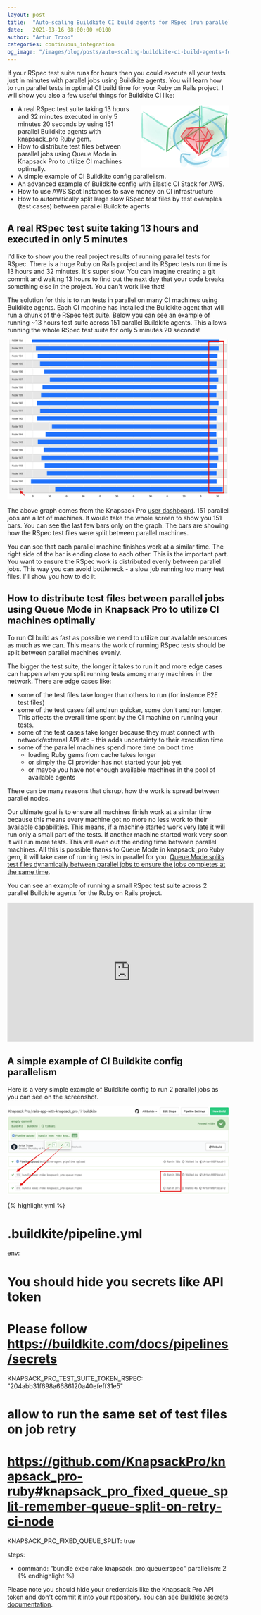 ```yaml
---
layout: post
title:  "Auto-scaling Buildkite CI build agents for RSpec (run parallel jobs in minutes instead of hours)"
date:   2021-03-16 08:00:00 +0100
author: "Artur Trzop"
categories: continuous_integration
og_image: "/images/blog/posts/auto-scaling-buildkite-ci-build-agents-for-rspec-run-parallel-jobs-in-minutes-instead-of-hours/buildkite-rspec.jpeg"
---
```


If your RSpec test suite runs for hours then you could execute all your tests just in minutes with parallel jobs using Buildkite agents. You will learn how to run parallel tests in optimal CI build time for your Ruby on Rails project. I will show you also a few useful things for Buildkite CI like:

<img src="/images/blog/posts/auto-scaling-buildkite-ci-build-agents-for-rspec-run-parallel-jobs-in-minutes-instead-of-hours/buildkite-rspec.jpeg" style="width:200px;margin-left: 15px;float:right;" alt="Buildkite, CI, RSpec, testing, Ruby" />

* A real RSpec test suite taking 13 hours and 32 minutes executed in only 5 minutes 20 seconds by using 151 parallel Buildkite agents with knapsack_pro Ruby gem.
* How to distribute test files between parallel jobs using Queue Mode in Knapsack Pro to utilize CI machines optimally.
* A simple example of CI Buildkite config parallelism.
* An advanced example of Buildkite config with Elastic CI Stack for AWS.
* How to use AWS Spot Instances to save money on CI infrastructure
* How to automatically split large slow RSpec test files by test examples (test cases) between parallel Buildkite agents

## A real RSpec test suite taking 13 hours and executed in only 5 minutes

I'd like to show you the real project results of running parallel tests for RSpec. There is a huge Ruby on Rails project and its RSpec tests run time is 13 hours and 32 minutes. It's super slow. You can imagine creating a git commit and waiting 13 hours to find out the next day that your code breaks something else in the project. You can't work like that!

The solution for this is to run tests in parallel on many CI machines using Buildkite agents. Each CI machine has installed the Buildkite agent that will run a chunk of the RSpec test suite. Below you can see an example of running ~13 hours test suite across 151 parallel Buildkite agents.
This allows running the whole RSpec test suite for only 5 minutes 20 seconds!

<img src="/images/blog/posts/auto-scaling-buildkite-ci-build-agents-for-rspec-run-parallel-jobs-in-minutes-instead-of-hours/151-parallel-nodes.png" alt="parallel machines, parallel jobs, Buildkite, Knapsack Pro, tests, RSpec" />

The above graph comes from the Knapsack Pro [user dashboard](https://knapsackpro.com/dashboard). 151 parallel jobs are a lot of machines. It would take the whole screen to show you 151 bars. You can see the last few bars only on the graph. The bars are showing how the RSpec test files were split between parallel machines.

You can see that each parallel machine finishes work at a similar time. The right side of the bar is ending close to each other. This is the important part. You want to ensure the RSpec work is distributed evenly between parallel jobs. This way you can avoid bottleneck - a slow job running too many test files. I'll show you how to do it.

## How to distribute test files between parallel jobs using Queue Mode in Knapsack Pro to utilize CI machines optimally

To run CI build as fast as possible we need to utilize our available resources as much as we can. This means the work of running RSpec tests should be split between parallel machines evenly.

The bigger the test suite, the longer it takes to run it and more edge cases can happen when you split running tests among many machines in the network. There are edge cases like:

* some of the test files take longer than others to run (for instance E2E test files)
* some of the test cases fail and run quicker, some don't and run longer. This affects the overall time spent by the CI machine on running your tests.
* some of the test cases take longer because they must connect with network/external API etc - this adds uncertainty to their execution time
* some of the parallel machines spend more time on boot time 
  * loading Ruby gems from cache takes longer
  * or simply the CI provider has not started your job yet
  * or maybe you have not enough available machines in the pool of available agents

There can be many reasons that disrupt how the work is spread between parallel nodes.

Our ultimate goal is to ensure all machines finish work at a similar time because this means every machine got no more no less work to their available capabilities. This means, if a machine started work very late it will run only a small part of the tests. If another machine started work very soon it will run more tests. This will even out the ending time between parallel machines. All this is possible thanks to Queue Mode in knapsack_pro Ruby gem, it will take care of running tests in parallel for you. [Queue Mode splits test files dynamically between parallel jobs to ensure the jobs completes at the same time](/2020/how-to-speed-up-ruby-and-javascript-tests-with-ci-parallelisation).

You can see an example of running a small RSpec test suite across 2 parallel Buildkite agents for the Ruby on Rails project.

<iframe width="560" height="315" src="https://www.youtube.com/embed/2Pp9icUJVIg" frameborder="0" allow="accelerometer; autoplay; clipboard-write; encrypted-media; gyroscope; picture-in-picture" allowfullscreen></iframe>

## A simple example of CI Buildkite config parallelism

Here is a very simple example of Buildkite config to run 2 parallel jobs as you can see on the screenshot.

<img src="/images/blog/posts/auto-scaling-buildkite-ci-build-agents-for-rspec-run-parallel-jobs-in-minutes-instead-of-hours/buildkite-parallel-rspec.png" alt="Buildkite parallel RSpec agents" />

{% highlight yml %}
# .buildkite/pipeline.yml
env:
  # You should hide you secrets like API token
  # Please follow https://buildkite.com/docs/pipelines/secrets
  KNAPSACK_PRO_TEST_SUITE_TOKEN_RSPEC: "204abb31f698a6686120a40efeff31e5"
  # allow to run the same set of test files on job retry
  # https://github.com/KnapsackPro/knapsack_pro-ruby#knapsack_pro_fixed_queue_split-remember-queue-split-on-retry-ci-node
  KNAPSACK_PRO_FIXED_QUEUE_SPLIT: true

steps:
  - command: "bundle exec rake knapsack_pro:queue:rspec"
    parallelism: 2
{% endhighlight %}

Please note you should hide your credentials like the Knapsack Pro API token and don't commit it into your repository. You can see [Buildkite secrets documentation](https://buildkite.com/docs/pipelines/secrets).
